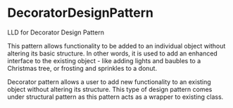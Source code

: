 # DecoratorDesignPattern
LLD for Decorator Design Pattern

This pattern allows functionality to be added to an individual object without altering its basic structure. In other words, it is used to add an enhanced interface to the existing object - like adding lights and baubles to a Christmas tree, or frosting and sprinkles to a donut.

Decorator pattern allows a user to add new functionality to an existing object without altering its structure. This type of design pattern comes under structural pattern as this pattern acts as a wrapper to existing class.
